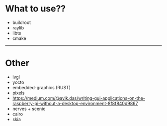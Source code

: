 # What to use??

- buildroot
- raylib
- libts
- cmake

---

# Other

- lvgl
- yocto
- embedded-graphics (RUST)
- pixels
- https://medium.com/@avik.das/writing-gui-applications-on-the-raspberry-pi-without-a-desktop-environment-8f8f840d9867
- nerves + scenic
- cairo
- skia
